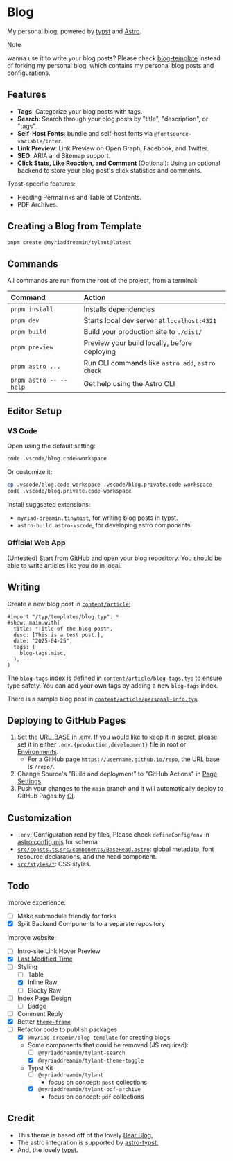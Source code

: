 # Blog

My personal blog, powered by [typst](https://github.com/typst/typst) and [Astro](https://astro.build/).

> [!NOTE]
> wanna use it to write your blog posts? Please check [blog-template](https://github.com/Myriad-Dreamin/blog-template) instead of forking my personal blog, which contains my personal blog posts and configurations.

## Features

- **Tags**: Categorize your blog posts with tags.
- **Search**: Search through your blog posts by "title", "description", or "tags".
- **Self-Host Fonts**: bundle and self-host fonts via `@fontsource-variable/inter`.
- **Link Preview**: Link Preview on Open Graph, Facebook, and Twitter.
- **SEO**: ARIA and Sitemap support.
- **Click Stats, Like Reaction, and Comment** (Optional): Using an optional backend to store your blog post's click statistics and comments.

Typst-specific features:

- Heading Permalinks and Table of Contents.
- PDF Archives.

## Creating a Blog from Template

```bash
pnpm create @myriaddreamin/tylant@latest
```

## Commands

All commands are run from the root of the project, from a terminal:

| Command                | Action                                           |
| :--------------------- | :----------------------------------------------- |
| `pnpm install`         | Installs dependencies                            |
| `pnpm dev`             | Starts local dev server at `localhost:4321`      |
| `pnpm build`           | Build your production site to `./dist/`          |
| `pnpm preview`         | Preview your build locally, before deploying     |
| `pnpm astro ...`       | Run CLI commands like `astro add`, `astro check` |
| `pnpm astro -- --help` | Get help using the Astro CLI                     |

## Editor Setup

### VS Code

Open using the default setting:

```bash
code .vscode/blog.code-workspace
```

Or customize it:

```bash
cp .vscode/blog.code-workspace .vscode/blog.private.code-workspace
code .vscode/blog.private.code-workspace
```

Install suggseted extensions:

- `myriad-dreamin.tinymist`, for writing blog posts in typst.
- `astro-build.astro-vscode`, for developing astro components.

### Official Web App

(Untested) [Start from GitHub](https://typst.app/) and open your blog repository. You should be able to write articles like you do in local.

## Writing

Create a new blog post in [`content/article`:](https://github.com/Myriad-Dreamin/Myriad-Dreamin/tree/ffbfbbad99c172c7e6d60c511fdee2c24d9af7ff/article/)

```typ
#import "/typ/templates/blog.typ": *
#show: main.with(
  title: "Title of the blog post",
  desc: [This is a test post.],
  date: "2025-04-25",
  tags: (
    blog-tags.misc,
  ),
)
```

The `blog-tags` index is defined in [`content/article/blog-tags.typ`](./typ/templates/mod.typ#L14) to ensure type safety. You can add your own tags by adding a new `blog-tags` index.

There is a sample blog post in [`content/article/personal-info.typ`](https://github.com/Myriad-Dreamin/Myriad-Dreamin/tree/ffbfbbad99c172c7e6d60c511fdee2c24d9af7ff/article/personal-info.typ).

## Deploying to GitHub Pages

1. Set the URL_BASE in [.env](./.env). If you would like to keep it in secret, please set it in either `.env.{production,development}` file in root or [Environments](../../settings/environments).
   - For a GitHub page `https://username.github.io/repo`, the URL base is `/repo/`.
1. Change Source's "Build and deployment" to "GitHub Actions" in [Page Settings](../../settings/pages).
1. Push your changes to the `main` branch and it will automatically deploy to GitHub Pages by [CI](.github/workflows/gh-pages.yml).

## Customization

- `.env`: Configuration read by files, Please check `defineConfig/env` in [astro.config.mjs](astro.config.mjs) for schema.
- [`src/consts.ts`](./src/consts.ts),[`src/components/BaseHead.astro`](./src/components/BaseHead.astro): global metadata, font resource declarations, and the head component.
- [`src/styles/*`](src/styles/): CSS styles.

## Todo

Improve experience:

- [ ] Make submodule friendly for forks
- [x] Split Backend Components to a separate repository

Improve website:

- [ ] Intro-site Link Hover Preview
- [x] [Last Modified Time](https://5-0-0-beta.docs.astro.build/en/recipes/modified-time/)
- [ ] Styling
  - [ ] Table
  - [x] Inline Raw
  - [ ] Blocky Raw
- [ ] Index Page Design
  - [ ] Badge
- [ ] Comment Reply
- [x] Better [`theme-frame`](typ/templates/theme.typ)
- [ ] Refactor code to publish packages
  - [x] `@myriad-dreamin/blog-template` for creating blogs
  - Some components that could be removed (JS required):
    - [ ] `@myriaddreamin/tylant-search`
    - [x] `@myriaddreamin/tylant-theme-toggle`
  - Typst Kit
    - [ ] `@myriaddreamin/tylant`
      - focus on concept: `post` collections
    - [x] `@myriaddreamin/tylant-pdf-archive`
      - focus on concept: `pdf` collections

## Credit

- This theme is based off of the lovely [Bear Blog.](https://github.com/HermanMartinus/bearblog/)
- The astro integration is supported by [astro-typst.](https://github.com/overflowcat/astro-typst)
- And, the lovely [typst.](https://github.com/typst/typst)

